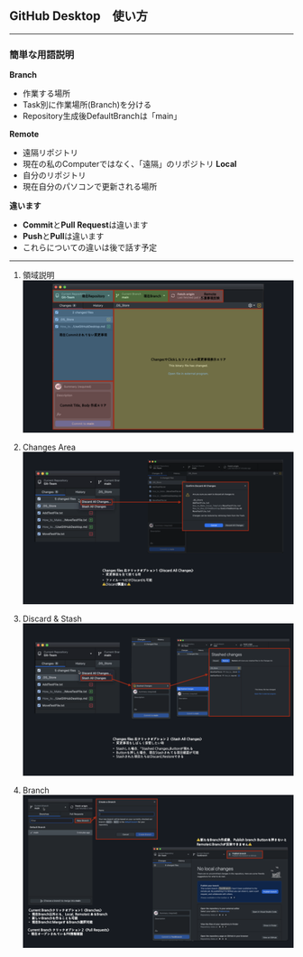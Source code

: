## GitHub Desktop　使い方
---
### 簡単な用語説明
**Branch**
- 作業する場所
- Task別に作業場所(Branch)を分ける
- Repository生成後DefaultBranchは「main」

**Remote**
- 遠隔リポジトリ
- 現在の私のComputerではなく、「遠隔」のリポジトリ
**Local**
- 自分のリポジトリ
- 現在自分のパソコンで更新される場所

**違います**
- **Commit**と**Pull Request**は違います
- **Push**と**Pull**は違います
- これらについての違いは後で話す予定

---
1. 領域説明
![GHD1](./img_JP/GitDesktop1.png)

2. Changes Area
![GHD2](./img_JP/GitDesktop2.png)

3. Discard & Stash
![GHD3](./img_JP/GitDesktop3.png)

4. Branch
![GHD4](./img_JP/GitDesktop4.png)
